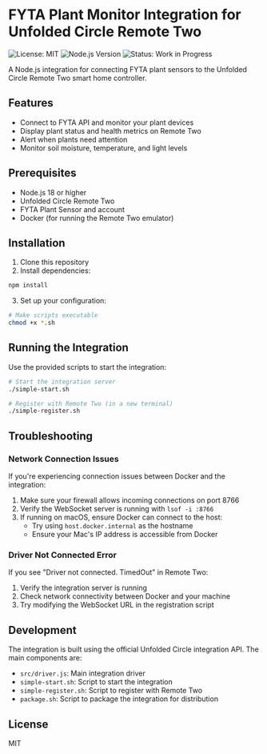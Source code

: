 # FYTA Plant Monitor Integration for Unfolded Circle Remote Two

![License: MIT](https://img.shields.io/badge/License-MIT-blue.svg)
![Node.js Version](https://img.shields.io/badge/node-%3E%3D16.18.0-brightgreen)
![Status: Work in Progress](https://img.shields.io/badge/status-work%20in%20progress-yellow)

A Node.js integration for connecting FYTA plant sensors to the Unfolded Circle Remote Two smart home controller.

## Features

- Connect to FYTA API and monitor your plant devices
- Display plant status and health metrics on Remote Two
- Alert when plants need attention
- Monitor soil moisture, temperature, and light levels

## Prerequisites

- Node.js 18 or higher
- Unfolded Circle Remote Two
- FYTA Plant Sensor and account
- Docker (for running the Remote Two emulator)

## Installation

1. Clone this repository
2. Install dependencies:

```bash
npm install
```

3. Set up your configuration:

```bash
# Make scripts executable
chmod +x *.sh
```

## Running the Integration

Use the provided scripts to start the integration:

```bash
# Start the integration server
./simple-start.sh

# Register with Remote Two (in a new terminal)
./simple-register.sh
```

## Troubleshooting

### Network Connection Issues

If you're experiencing connection issues between Docker and the integration:

1. Make sure your firewall allows incoming connections on port 8766
2. Verify the WebSocket server is running with `lsof -i :8766`
3. If running on macOS, ensure Docker can connect to the host:
   - Try using `host.docker.internal` as the hostname
   - Ensure your Mac's IP address is accessible from Docker

### Driver Not Connected Error

If you see "Driver not connected. TimedOut" in Remote Two:

1. Verify the integration server is running
2. Check network connectivity between Docker and your machine
3. Try modifying the WebSocket URL in the registration script

## Development

The integration is built using the official Unfolded Circle integration API. The main components are:

- `src/driver.js`: Main integration driver
- `simple-start.sh`: Script to start the integration
- `simple-register.sh`: Script to register with Remote Two
- `package.sh`: Script to package the integration for distribution

## License

MIT 